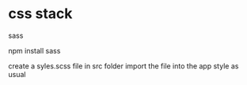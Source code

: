 # css stack
sass

npm install sass

create a syles.scss file in src folder
import the file into the app
style as usual